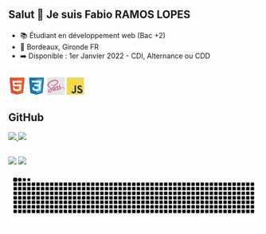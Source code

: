 ## Salut 👋 Je suis Fabio RAMOS LOPES
####
- 📚 Étudiant en développement web (Bac +2)
- 📍 Bordeaux, Gironde FR
- ➡️ Disponible : 1er Janvier 2022 - CDI, Alternance ou CDD


##

<div>
 <img height="35em" src="https://github.com/FabioDevCode/FabioDevCode/blob/main/Html5.png"/>
 <img height="35em" src="https://github.com/FabioDevCode/FabioDevCode/blob/main/Css3.png"/>
  <img height="35em" src="https://github.com/FabioDevCode/FabioDevCode/blob/main/sass.png"/>
 <img height="35em" src="https://github.com/FabioDevCode/FabioDevCode/blob/main/Javascript.png"/>

</div>



## GitHub
 <div>
  <a href="https://github.com/FabioDevCode">
  <img height="180em" src="https://github-readme-stats.vercel.app/api?username=FabioDevCode&show_icons=true&theme=vue-dark&include_all_commits=true&count_private=true"/>
  <img height="180em" src="https://github-readme-stats.vercel.app/api/top-langs/?username=FabioDevCode&layout=compact&langs_count=7&theme=vue-dark"/>
</div>

##

<div>
  <a href="https://www.linkedin.com/in/fabio-ramoslopes/" target="_blank"><img height="40em" src="https://img.shields.io/badge/LinkedIn-0077B5?style=for-the-badge&logo=linkedin&logoColor=white"></a>
  <a href="https://www.instagram.com/fabiodevcode/" target="_blank"><img height="40em" src="https://img.shields.io/badge/Instagram-E4405F?style=for-the-badge&logo=instagram&logoColor=white"></a>
</div>
 

![Snake animation](https://github.com/FabioDevCode/FabioDevCode/blob/output/github-contribution-grid-snake.svg)

